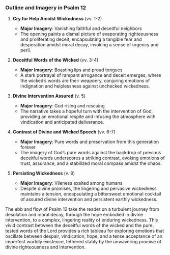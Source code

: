 ### Outline and Imagery in Psalm 12

1. **Cry for Help Amidst Wickedness** (vv. 1-2)
   - **Major Imagery**: Vanishing faithful and deceitful neighbors
   - The opening paints a dismal picture of evaporating righteousness and proliferating deceit, encapsulating a tangible fear and desperation amidst moral decay, invoking a sense of urgency and peril.

2. **Deceitful Words of the Wicked** (vv. 3-4)
   - **Major Imagery**: Boasting lips and proud tongues
   - A stark portrayal of rampant arrogance and deceit emerges, where the wicked’s words are their weaponry, conjuring emotions of indignation and helplessness against unchecked wickedness.

3. **Divine Intervention Assured** (v. 5)
   - **Major Imagery**: God rising and rescuing
   - The narrative takes a hopeful turn with the intervention of God, providing an emotional respite and infusing the atmosphere with vindication and anticipated deliverance.

4. **Contrast of Divine and Wicked Speech** (vv. 6-7)
   - **Major Imagery**: Pure words and preservation from this generation forever
   - The imagery of God’s pure words against the backdrop of previous deceitful words underscores a striking contrast, evoking emotions of trust, assurance, and a stabilized moral compass amidst the chaos.

5. **Persisting Wickedness** (v. 8)
   - **Major Imagery**: Vileness exalted among humans
   - Despite divine promises, the lingering and pervasive wickedness maintains a tension, encapsulating a bittersweet emotional cocktail of assured divine intervention and persistent earthly wickedness.

The ebb and flow of Psalm 12 take the reader on a turbulent journey from desolation and moral decay, through the hope embodied in divine intervention, to a complex, lingering reality of enduring wickedness. This vivid contrast between the deceitful words of the wicked and the pure, tested words of the Lord provides a rich tableau for exploring emotions that oscillate between despair, vindication, hope, and a tense acceptance of an imperfect worldly existence, tethered stably by the unwavering promise of divine righteousness and intervention.
